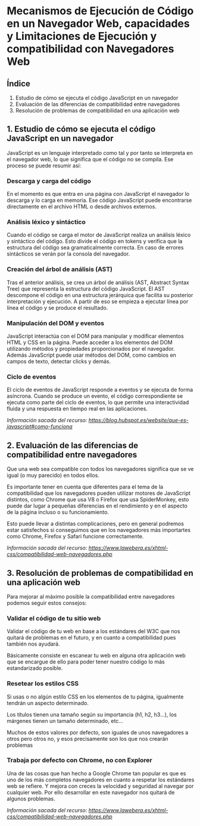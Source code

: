 
# Mecanismos de Ejecución de Código en un Navegador Web, capacidades y Limitaciones de Ejecución y compatibilidad con Navegadores Web

## Índice

1. Estudio de cómo se ejecuta el código JavaScript en un navegador
2. Evaluación de las diferencias de compatibilidad entre navegadores
3. Resolución de problemas de compatibilidad en una aplicación web

## 1. Estudio de cómo se ejecuta el código JavaScript en un navegador

JavaScript es un lenguaje interpretado como tal y por tanto se interpreta en el navegador web, lo que significa que el código no se compila. Ese proceso se puede resumir así:

### Descarga y carga del código

En el momento es que entra en una página con JavaScript el navegador lo descarga y lo carga en memoria. Ese código JavaScript puede encontrarse directamente en el archivo HTML o desde archivos externos.

### Análisis léxico y sintáctico

Cuando el código se carga el motor de JavaScript realiza un análisis léxico y sintáctico del código. Esto divide el código en tokens y verifica que la estructura del código sea gramaticalmente correcta. En caso de errores sintácticos se verán por la consola del navegador.

### Creación del árbol de análisis (AST)

Tras el anterior análisis, se crea un árbol de análisis (AST, Abstract Syntax Tree) que representa la estructura del código JavaScript. El AST descompone el código en una estructura jerárquica que facilita su posterior interpretación y ejecución.
A partir de eso se empieza a ejecutar línea por línea el código y se produce el resultado.

### Manipulación del DOM y eventos

JavaScript interactúa con el DOM para manipular y modificar elementos HTML y CSS en la página. Puede acceder a los elementos del DOM utilizando métodos y propiedades proporcionados por el navegador. Además JavaScript puede usar métodos del DOM, como cambios en campos de texto, detectar clicks y demás.

### Ciclo de eventos

El ciclo de eventos de JavaScript responde a eventos y se ejecuta de forma asíncrona. Cuando se produce un evento, el código correspondiente se ejecuta como parte del ciclo de eventos, lo que permite una interactividad fluida y una respuesta en tiempo real en las aplicaciones.

*Información sacada del recurso: <https://blog.hubspot.es/website/que-es-javascript#como-funciona>*

## 2. Evaluación de las diferencias de compatibilidad entre navegadores

Que una web sea compatible con todos los navegadores significa que se ve igual (o muy parecido) en todos ellos.

Es importante tener en cuenta que diferentes para el tema de la compatibilidad que los navegadores pueden utilizar motores de JavaScript distintos, como Chrome que usa V8 o Firefox que usa SpiderMonkey, esto puede dar lugar a pequeñas diferencias en el rendimiento y en el aspecto de la página incluso o su funcionamiento.

Esto puede llevar a distintas complicaciones, pero en general podremos estar satisfechos si conseguimos que en los navegadores más importartes como Chrome, Firefox y Safari funcione correctamente.

*Información sacada del recurso: <https://www.lawebera.es/xhtml-css/compatibilidad-web-navegadores.php>*

## 3. Resolución de problemas de compatibilidad en una aplicación web

Para mejorar al máximo posible la compatibilidad entre navegadores podemos seguir estos consejos:

### Validar el código de tu sitio web

Validar el código de tu web en base a los estándares del W3C que nos quitará de problemas en el futuro, y en cuanto a compatibilidad pues también nos ayudará.

Básicamente consiste en escanear tu web en alguna otra aplicación web que se encargue de ello para poder tener nuestro código lo más estandarizado posible.

### Resetear los estilos CSS

Si usas o no algún estilo CSS en los elementos de tu página, igualmente tendrán un aspecto determinado.

Los títulos tienen una tamaño según su importancia (h1, h2, h3…), los márgenes tienen un tamaño determinado, etc...

Muchos de estos valores por defecto, son iguales de unos navegadores a otros pero otros no, y esos precisamente son los que nos crearán problemas

### Trabaja por defecto con Chrome, no con Explorer

Una de las cosas que han hecho a Google Chrome tan popular es que es uno de los más completos navegadores en cuanto a respetar los estándares web se refiere. Y mejora con creces la velocidad y seguridad al navegar por cualquier web. Por ello desarrollar en este navegador nos quitará de algunos problemas.

*Información sacada del recurso: <https://www.lawebera.es/xhtml-css/compatibilidad-web-navegadores.php>*
